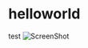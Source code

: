 # helloworld
test
![ScreenShot](https://ndl.mgccw.com/mu3/app/20150618/07/1434592765693/ss/0_small.png)
